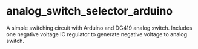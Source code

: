 # analog_switch_selector_arduino
A simple switching circuit with Arduino and DG419 analog switch. Includes one negative voltage IC regulator to generate negative voltage to analog switch.
